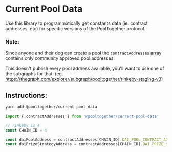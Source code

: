 # Current Pool Data

Use this library to programmatically get constants data (ie. contract addresses, etc) for specific versions of the PoolTogether protocol.

### Note:

Since anyone and their dog can create a pool the `contractAddresses` array contains only community approved pool addresses.

This doesn't publish every pool address available, you'll want to use one of the subgraphs for that: 
(eg. https://thegraph.com/explorer/subgraph/pooltogether/rinkeby-staging-v3)

## Instructions:

```sh
yarn add @pooltogether/current-pool-data
```

```js
import { contractAddresses } from '@pooltogether/current-pool-data'

// rinkeby is 4
const CHAIN_ID = 4

const daiPoolAddress = contractAddresses[CHAIN_ID].DAI_POOL_CONTRACT_ADDRESS
const daiPrizeStrategyAddress = contractAddresses[CHAIN_ID].DAI_PRIZE_STRATEGY_CONTRACT_ADDRESS
```
